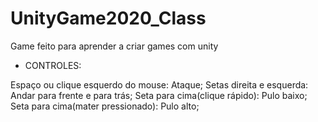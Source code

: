 # UnityGame2020_Class
 Game feito para aprender a criar games com unity
 
 * CONTROLES:
 
 Espaço ou clique esquerdo do mouse: Ataque;
 Setas direita e esquerda: Andar para frente e para trás;
 Seta para cima(clique rápido): Pulo baixo;
 Seta para cima(mater pressionado): Pulo alto;
 
